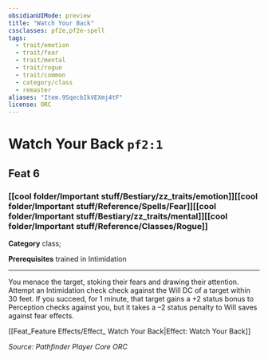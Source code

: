 ```yaml
---
obsidianUIMode: preview
title: "Watch Your Back"
cssclasses: pf2e,pf2e-spell
tags:
  - trait/emotion
  - trait/fear
  - trait/mental
  - trait/rogue
  - trait/common
  - category/class
  - remaster
aliases: "Item.9SqecbIkVEXmj4tF"
license: ORC
---
```

# Watch Your Back `pf2:1`
## Feat 6
### [[cool folder/Important stuff/Bestiary/zz_traits/emotion]][[cool folder/Important stuff/Reference/Spells/Fear]][[cool folder/Important stuff/Bestiary/zz_traits/mental]][[cool folder/Important stuff/Reference/Classes/Rogue]]

**Category** class; 



**Prerequisites** trained in Intimidation
* * *
You menace the target, stoking their fears and drawing their attention. Attempt an Intimidation check check against the Will DC of a target within 30 feet. If you succeed, for 1 minute, that target gains a +2 status bonus to Perception checks against you, but it takes a –2 status penalty to Will saves against fear effects.

[[Feat_Feature Effects/Effect_ Watch Your Back|Effect: Watch Your Back]]

*Source: Pathfinder Player Core*
*ORC*